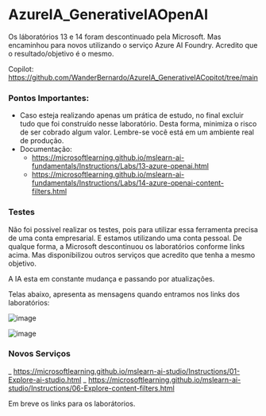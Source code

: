 # AzureIA_GenerativeIAOpenAI
Os láboratórios 13 e 14 foram descontinuado pela Microsoft. Mas encaminhou para novos utilizando o serviço Azure AI Foundry. Acredito que o resultado/objetivo é o mesmo.

Copilot: https://github.com/WanderBernardo/AzureIA_GenerativeIACopitot/tree/main

### Pontos Importantes:
- Caso esteja realizando apenas um prática de estudo, no final excluir tudo que foi construído nesse laboratório. Desta forma, minimiza o risco de ser cobrado algum valor. Lembre-se você está em um ambiente real de produção.
- Documentação:
    + https://microsoftlearning.github.io/mslearn-ai-fundamentals/Instructions/Labs/13-azure-openai.html
    + https://microsoftlearning.github.io/mslearn-ai-fundamentals/Instructions/Labs/14-azure-openai-content-filters.html

### Testes

Não foi possivel realizar os testes, pois para utilizar essa ferramenta precisa de uma conta empresarial. E estamos utilizando uma conta pessoal. De qualque forma, a Microsoft descontinuou os laboratórios conforme links acima. Mas disponibilizou outros serviços que acredito que tenha a mesmo objetivo. 

A IA esta em constante mudança e passando por atualizações.

Telas abaixo, apresenta as mensagens quando entramos nos links dos laboratórios:

![image](https://github.com/user-attachments/assets/834ca7bc-2914-4a0a-96d9-cb3e81a085cf)

![image](https://github.com/user-attachments/assets/84c055f0-f2a7-4f4d-b873-cb5bbdf41209)

### Novos Serviços

_ https://microsoftlearning.github.io/mslearn-ai-studio/Instructions/01-Explore-ai-studio.html
_ https://microsoftlearning.github.io/mslearn-ai-studio/Instructions/06-Explore-content-filters.html

Em breve os links para os laborátorios.

